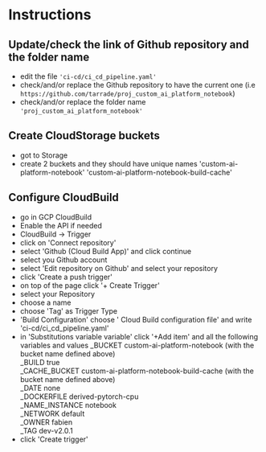 # Instructions

## Update/check the link of Github repository and the folder name
- edit the file `'ci-cd/ci_cd_pipeline.yaml'`
- check/and/or replace the Github repository to have the current one (i.e `https://github.com/tarrade/proj_custom_ai_platform_notebook`)
- check/and/or replace the folder name `'proj_custom_ai_platform_notebook'`

## Create  CloudStorage buckets
- got to Storage
- create 2 buckets and they should have unique names
  'custom-ai-platform-notebook'
  'custom-ai-platform-notebook-build-cache'

## Configure CloudBuild
- go in GCP  CloudBuild
- Enable the API if needed
- CloudBuild -> Trigger
- click on 'Connect repository'
- select 'Github (Cloud Build App)' and click continue
- select you Github account
- select 'Edit repository on Github' and select your repository
- click 'Create a push trigger'
- on top of the page click '+ Create  Trigger'
- select your Repository
- choose a name
- choose 'Tag' as Trigger Type
- 'Build Configuration' choose ' Cloud Build configuration file' and write 'ci-cd/ci_cd_pipeline.yaml'
- in 'Substitutions variable variable' click '+Add item' and all the following variables and values
  _BUCKET custom-ai-platform-notebook (with the bucket name defined above)  
  _BUILD true  
  _CACHE_BUCKET custom-ai-platform-notebook-build-cache (with the bucket name defined above)  
  _DATE none  
  _DOCKERFILE derived-pytorch-cpu  
  _NAME_INSTANCE notebook  
  _NETWORK default  
  _OWNER fabien  
  _TAG dev-v2.0.1 
- click 'Create trigger' 